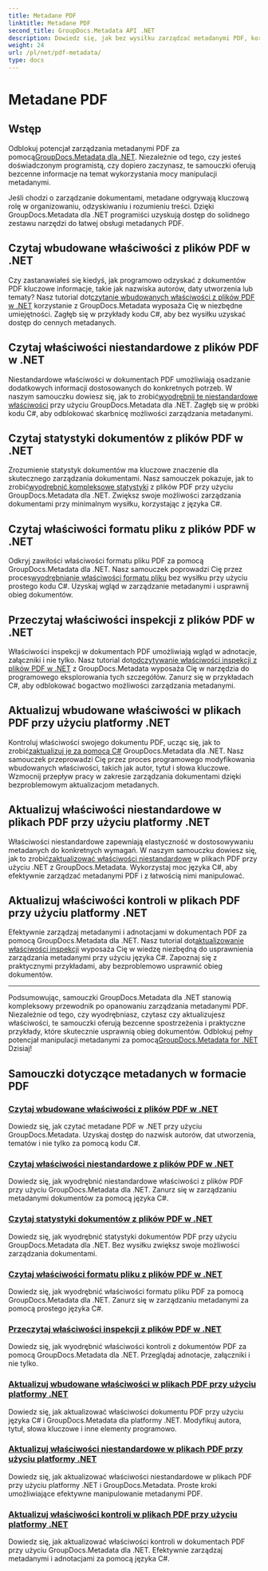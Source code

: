 ```yaml
---
title: Metadane PDF
linktitle: Metadane PDF
second_title: GroupDocs.Metadata API .NET
description: Dowiedz się, jak bez wysiłku zarządzać metadanymi PDF, korzystając z samouczków GroupDocs.Metadata for .NET. Uzyskaj dostęp do właściwości wbudowanych i niestandardowych za pomocą kodu C#.
weight: 24
url: /pl/net/pdf-metadata/
type: docs
---
```

# Metadane PDF

## Wstęp

 Odblokuj potencjał zarządzania metadanymi PDF za pomocą[GroupDocs.Metadata dla .NET](https://www.groupdocs.com/products/metadata/net). Niezależnie od tego, czy jesteś doświadczonym programistą, czy dopiero zaczynasz, te samouczki oferują bezcenne informacje na temat wykorzystania mocy manipulacji metadanymi.

Jeśli chodzi o zarządzanie dokumentami, metadane odgrywają kluczową rolę w organizowaniu, odzyskiwaniu i rozumieniu treści. Dzięki GroupDocs.Metadata dla .NET programiści uzyskują dostęp do solidnego zestawu narzędzi do łatwej obsługi metadanych PDF.

## Czytaj wbudowane właściwości z plików PDF w .NET

 Czy zastanawiałeś się kiedyś, jak programowo odzyskać z dokumentów PDF kluczowe informacje, takie jak nazwiska autorów, daty utworzenia lub tematy? Nasz tutorial dot[czytanie wbudowanych właściwości z plików PDF w .NET](./read-built-in-properties-pdfs/) korzystanie z GroupDocs.Metadata wyposaża Cię w niezbędne umiejętności. Zagłęb się w przykłady kodu C#, aby bez wysiłku uzyskać dostęp do cennych metadanych.


## Czytaj właściwości niestandardowe z plików PDF w .NET

 Niestandardowe właściwości w dokumentach PDF umożliwiają osadzanie dodatkowych informacji dostosowanych do konkretnych potrzeb. W naszym samouczku dowiesz się, jak to zrobić[wyodrębnij te niestandardowe właściwości](./read-custom-properties-pdfs/) przy użyciu GroupDocs.Metadata dla .NET. Zagłęb się w próbki kodu C#, aby odblokować skarbnicę możliwości zarządzania metadanymi.


## Czytaj statystyki dokumentów z plików PDF w .NET

 Zrozumienie statystyk dokumentów ma kluczowe znaczenie dla skutecznego zarządzania dokumentami. Nasz samouczek pokazuje, jak to zrobić[wyodrębnić kompleksowe statystyki](./read-document-statistics-pdfs/) z plików PDF przy użyciu GroupDocs.Metadata dla .NET. Zwiększ swoje możliwości zarządzania dokumentami przy minimalnym wysiłku, korzystając z języka C#.

## Czytaj właściwości formatu pliku z plików PDF w .NET

Odkryj zawiłości właściwości formatu pliku PDF za pomocą GroupDocs.Metadata dla .NET. Nasz samouczek poprowadzi Cię przez proces[wyodrębnianie właściwości formatu pliku](./read-file-format-properties-pdfs/) bez wysiłku przy użyciu prostego kodu C#. Uzyskaj wgląd w zarządzanie metadanymi i usprawnij obieg dokumentów.

## Przeczytaj właściwości inspekcji z plików PDF w .NET

 Właściwości inspekcji w dokumentach PDF umożliwiają wgląd w adnotacje, załączniki i nie tylko. Nasz tutorial dot[odczytywanie właściwości inspekcji z plików PDF w .NET](./read-inspection-properties-pdfs/) z GroupDocs.Metadata wyposaża Cię w narzędzia do programowego eksplorowania tych szczegółów. Zanurz się w przykładach C#, aby odblokować bogactwo możliwości zarządzania metadanymi.

## Aktualizuj wbudowane właściwości w plikach PDF przy użyciu platformy .NET

 Kontroluj właściwości swojego dokumentu PDF, ucząc się, jak to zrobić[zaktualizuj je za pomocą C#](./update-built-in-properties-pdfs/) GroupDocs.Metadata dla .NET. Nasz samouczek przeprowadzi Cię przez proces programowego modyfikowania wbudowanych właściwości, takich jak autor, tytuł i słowa kluczowe. Wzmocnij przepływ pracy w zakresie zarządzania dokumentami dzięki bezproblemowym aktualizacjom metadanych.

## Aktualizuj właściwości niestandardowe w plikach PDF przy użyciu platformy .NET

 Właściwości niestandardowe zapewniają elastyczność w dostosowywaniu metadanych do konkretnych wymagań. W naszym samouczku dowiesz się, jak to zrobić[zaktualizować właściwości niestandardowe](./update-custom-properties-pdfs/) w plikach PDF przy użyciu .NET z GroupDocs.Metadata. Wykorzystaj moc języka C#, aby efektywnie zarządzać metadanymi PDF i z łatwością nimi manipulować.

## Aktualizuj właściwości kontroli w plikach PDF przy użyciu platformy .NET

 Efektywnie zarządzaj metadanymi i adnotacjami w dokumentach PDF za pomocą GroupDocs.Metadata dla .NET. Nasz tutorial dot[aktualizowanie właściwości inspekcji](./update-inspection-properties-pdfs/) wyposaża Cię w wiedzę niezbędną do usprawnienia zarządzania metadanymi przy użyciu języka C#. Zapoznaj się z praktycznymi przykładami, aby bezproblemowo usprawnić obieg dokumentów.

----

Podsumowując, samouczki GroupDocs.Metadata dla .NET stanowią kompleksowy przewodnik po opanowaniu zarządzania metadanymi PDF. Niezależnie od tego, czy wyodrębniasz, czytasz czy aktualizujesz właściwości, te samouczki oferują bezcenne spostrzeżenia i praktyczne przykłady, które skutecznie usprawnią obieg dokumentów. Odblokuj pełny potencjał manipulacji metadanymi za pomocą[GroupDocs.Metadata for .NET](https://www.groupdocs.com/products/metadata/net) Dzisiaj!
## Samouczki dotyczące metadanych w formacie PDF
### [Czytaj wbudowane właściwości z plików PDF w .NET](./read-built-in-properties-pdfs/)
Dowiedz się, jak czytać metadane PDF w .NET przy użyciu GroupDocs.Metadata. Uzyskaj dostęp do nazwisk autorów, dat utworzenia, tematów i nie tylko za pomocą kodu C#.
### [Czytaj właściwości niestandardowe z plików PDF w .NET](./read-custom-properties-pdfs/)
Dowiedz się, jak wyodrębnić niestandardowe właściwości z plików PDF przy użyciu GroupDocs.Metadata dla .NET. Zanurz się w zarządzaniu metadanymi dokumentów za pomocą języka C#.
### [Czytaj statystyki dokumentów z plików PDF w .NET](./read-document-statistics-pdfs/)
Dowiedz się, jak wyodrębnić statystyki dokumentów PDF przy użyciu GroupDocs.Metadata dla .NET. Bez wysiłku zwiększ swoje możliwości zarządzania dokumentami.
### [Czytaj właściwości formatu pliku z plików PDF w .NET](./read-file-format-properties-pdfs/)
Dowiedz się, jak wyodrębnić właściwości formatu pliku PDF za pomocą GroupDocs.Metadata dla .NET. Zanurz się w zarządzaniu metadanymi za pomocą prostego języka C#.
### [Przeczytaj właściwości inspekcji z plików PDF w .NET](./read-inspection-properties-pdfs/)
Dowiedz się, jak wyodrębnić właściwości kontroli z dokumentów PDF za pomocą GroupDocs.Metadata dla .NET. Przeglądaj adnotacje, załączniki i nie tylko.
### [Aktualizuj wbudowane właściwości w plikach PDF przy użyciu platformy .NET](./update-built-in-properties-pdfs/)
Dowiedz się, jak aktualizować właściwości dokumentu PDF przy użyciu języka C# i GroupDocs.Metadata dla platformy .NET. Modyfikuj autora, tytuł, słowa kluczowe i inne elementy programowo.
### [Aktualizuj właściwości niestandardowe w plikach PDF przy użyciu platformy .NET](./update-custom-properties-pdfs/)
Dowiedz się, jak aktualizować właściwości niestandardowe w plikach PDF przy użyciu platformy .NET i GroupDocs.Metadata. Proste kroki umożliwiające efektywne manipulowanie metadanymi PDF.
### [Aktualizuj właściwości kontroli w plikach PDF przy użyciu platformy .NET](./update-inspection-properties-pdfs/)
Dowiedz się, jak aktualizować właściwości kontroli w dokumentach PDF przy użyciu GroupDocs.Metadata dla .NET. Efektywnie zarządzaj metadanymi i adnotacjami za pomocą języka C#.